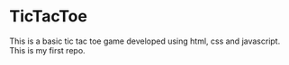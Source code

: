 # TicTacToe
This is a basic tic tac toe game developed using html, css and javascript. This is my first repo.
